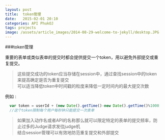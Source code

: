 ```yaml
---
layout: post
title:  token管理
date:   2015-02-01 20:10
categories: API PhukOJ
tags: projects
image: /assets/article_images/2014-08-29-welcome-to-jekyll/desktop.JPG
---
```

###token管理

 重要的表单或类似表单的提交时都会提供提交一个token，用以避免外部提交或重复提交。
> 这些提交成功的token应当存储在session中，通过查找session中的token来提高确定是否为重复提交<br>
> 可以适当降低token中时间戳的粒度来降低一定时间内的最大提交次数<br>

例如 :

```JavaScript
  var token = userId + (new Date().getTime()-new Date().getTime()%1000).toString();
  //这个token限制每个用户每秒钟只能提交一次表单
```


> 如果加入动作名或者API的名称那么就可以限定特定的表单的提交频率，防止过多的Judge请求发往judge机<br>
> 结合session管理可以有效地防范重复提交和外部提交
